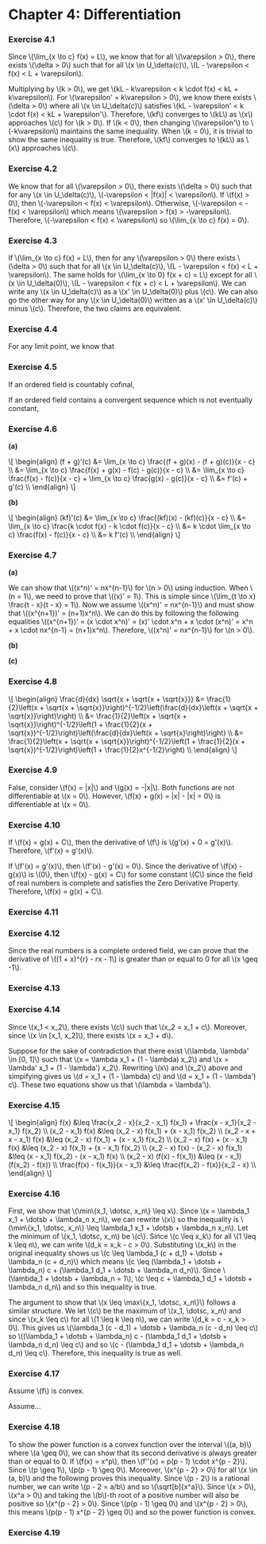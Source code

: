 # Chapter 4: Differentiation

### Exercise 4.1

Since \\(\lim_{x \to c} f(x) = L\\), we know that for all \\(\varepsilon > 0\\), there exists \\(\delta > 0\\) such that for all \\(x \in U_\delta(c)\\), \\(L - \varepsilon < f(x) < L + \varepsilon\\).

Multiplying by \\(k > 0\\), we get \\(kL - k\varepsilon < k \cdot f(x) < kL + k\varepsilon\\). For \\(\varepsilon' = k\varepsilon > 0\\), we know there exists \\(\delta > 0\\) where all \\(x \in U_\delta(c)\\) satisfies \\(kL - \varepsilon' < k \cdot f(x) < kL + \varepsilon'\\). Therefore, \\(kf\\) converges to \\(kL\\) as \\(x\\) approaches \\(c\\) for \\(k > 0\\). If \\(k < 0\\), then changing \\(\varepsilon'\\) to \\(-k\varepsilon\\) maintains the same inequality. When \\(k = 0\\), it is trivial to show the same inequality is true. Therefore, \\(kf\\) converges to \\(kL\\) as \\(x\\) approaches \\(c\\).

### Exercise 4.2

We know that for all \\(\varepsilon > 0\\), there exists \\(\delta > 0\\) such that for any \\(x \in U_\delta(c)\\), \\(-\varepsilon < |f(x)| < \varepsilon\\). If \\(f(x) > 0\\), then \\(-\varepsilon < f(x) < \varepsilon\\). Otherwise, \\(-\varepsilon < -f(x) < \varepsilon\\) which means \\(\varepsilon > f(x) > -\varepsilon\\). Therefore, \\(-\varepsilon < f(x) < \varepsilon\\) so \\(\lim_{x \to c} f(x) = 0\\).

### Exercise 4.3

If \\(\lim_{x \to c} f(x) = L\\), then for any \\(\varepsilon > 0\\) there exists \\(\delta > 0\\) such that for all \\(x \in U_\delta(c)\\), \\(L - \varepsilon < f(x) < L + \varepsilon\\). The same holds for \\(\lim_{x \to 0} f(x + c) = L\\) except for all \\(x \in U_\delta(0)\\), \\(L - \varepsilon < f(x + c) < L + \varepsilon\\). We can write any \\(x \in U_\delta(c)\\) as a \\(x' \in U_\delta(0)\\) plus \\(c\\). We can also go the other way for any \\(x \in U_\delta(0)\\) written as a \\(x' \in U_\delta(c)\\) minus \\(c\\). Therefore, the two claims are equivalent.

### Exercise 4.4

For any limit point, we know that 

### Exercise 4.5

If an ordered field is countably cofinal,

If an ordered field contains a convergent sequence which is not eventually constant,

### Exercise 4.6

**(a)**

\\[
  \begin{align}
    (f + g)'(c) &= \lim_{x \to c} \frac{(f + g)(x) - (f + g)(c)}{x - c} \\\\
    &= \lim_{x \to c} \frac{f(x) + g(x) - f(c) - g(c)}{x - c} \\\\
    &= \lim_{x \to c} \frac{f(x) - f(c)}{x - c} + \lim_{x \to c} \frac{g(x) - g(c)}{x - c} \\\\
    &= f'(c) + g'(c) \\\\
  \end{align}
\\]

**(b)**

\\[
  \begin{align}
    (kf)'(c) &= \lim_{x \to c} \frac{(kf)(x) - (kf)(c)}{x - c} \\\\
    &= \lim_{x \to c} \frac{k \cdot f(x) - k \cdot f(c)}{x - c} \\\\
    &= k \cdot \lim_{x \to c} \frac{f(x) - f(c)}{x - c} \\\\
    &= k f'(c) \\\\
  \end{align}
\\]

### Exercise 4.7

**(a)**

We can show that \\((x^n)' = nx^{n-1}\\) for \\(n > 0\\) using induction. When \\(n = 1\\), we need to prove that \\((x)' = 1\\). This is simple since \\(\lim_{t \to x} \frac{t - x}{t - x} = 1\\). Now we assume \\((x^n)' = nx^{n-1}\\) and must show that \\((x^{n+1})' = (n+1)x^n\\). We can do this by following the following equalities \\((x^{n+1})' = (x \cdot x^n)' = (x)' \cdot x^n + x \cdot (x^n)' = x^n + x \cdot nx^{n-1} = (n+1)x^n\\). Therefore, \\((x^n)' = nx^{n-1}\\) for \\(n > 0\\).

**(b)**



**(c)**



### Exercise 4.8

\\[ 
  \begin{align}
    \frac{d}{dx} \sqrt{x + \sqrt{x + \sqrt{x}}} &= \frac{1}{2}\left(x + \sqrt{x + \sqrt{x}}\right)^{-1/2}\left(\frac{d}{dx}\left(x + \sqrt{x + \sqrt{x}}\right)\right) \\\\
    &= \frac{1}{2}\left(x + \sqrt{x + \sqrt{x}}\right)^{-1/2}\left(1 + \frac{1}{2}(x + \sqrt{x})^{-1/2}\right)\left(\frac{d}{dx}\left(x + \sqrt{x}\right)\right) \\\\
    &= \frac{1}{2}\left(x + \sqrt{x + \sqrt{x}}\right)^{-1/2}\left(1 + \frac{1}{2}(x + \sqrt{x})^{-1/2}\right)\left(1 + \frac{1}{2}x^{-1/2}\right) \\\\
  \end{align}
\\]

### Exercise 4.9

False, consider \\(f(x) = |x|\\) and \\(g(x) = -|x|\\). Both functions are not differentiable at \\(x = 0\\). However, \\(f(x) + g(x) = |x| - |x| = 0\\) is differentiable at \\(x = 0\\).

### Exercise 4.10

If \\(f(x) = g(x) + C\\), then the derivative of \\(f\\) is \\(g'(x) + 0 = g'(x)\\). Therefore, \\(f'(x) = g'(x)\\).

If \\(f'(x) = g'(x)\\), then \\(f'(x) - g'(x) = 0\\). Since the derivative of \\(f(x) - g(x)\\) is \\(0\\), then \\(f(x) - g(x) = C\\) for some constant \\(C\\) since the field of real numbers is complete and satisfies the Zero Derivative Property. Therefore, \\(f(x) = g(x) + C\\).

### Exercise 4.11



### Exercise 4.12

Since the real numbers is a complete ordered field, we can prove that the derivative of \\((1 + x)^{r} - rx - 1\\) is greater than or equal to 0 for all \\(x \geq -1\\).

### Exercise 4.13



### Exercise 4.14

Since \\(x_1 < x_2\\), there exists \\(c\\) such that \\(x_2 = x_1 + c\\). Moreover, since \\(x \in [x_1, x_2]\\), there exists \\(x = x_1 + d\\).

Suppose for the sake of contradiction that there exist \\(\lambda, \lambda' \in [0, 1]\\) such that \\(x = \lambda x_1 + (1 - \lambda) x_2\\) and \\(x = \lambda' x_1 + (1 - \lambda') x_2\\). Rewriting \\(x\\) and \\(x_2\\) above and simpifying gives us \\(d = x_1 + (1 - \lambda) c\\) and \\(d = x_1 + (1 - \lambda') c\\). These two equations show us that \\(\lambda = \lambda'\\).

### Exercise 4.15

\\[
  \begin{align}
    f(x) &\leq \frac{x_2 - x}{x_2 - x_1} f(x_1) + \frac{x - x_1}{x_2 - x_1} f(x_2) \\\\
    (x_2 - x_1) f(x) &\leq (x_2 - x) f(x_1) + (x - x_1) f(x_2) \\\\
    (x_2 - x + x - x_1) f(x) &\leq (x_2 - x) f(x_1) + (x - x_1) f(x_2) \\\\
    (x_2 - x) f(x) + (x - x_1) f(x) &\leq (x_2 - x) f(x_1) + (x - x_1) f(x_2) \\\\
    (x_2 - x) f(x) - (x_2 - x) f(x_1) &\leq (x - x_1) f(x_2) - (x - x_1) f(x) \\\\
    (x_2 - x) (f(x) - f(x_1)) &\leq (x - x_1) (f(x_2) - f(x)) \\\\
    \frac{f(x) - f(x_1)}{x - x_1} &\leq \frac{f(x_2) - f(x)}{x_2 - x} \\\\
  \end{align}
\\]

### Exercise 4.16

First, we show that \\(\min\\{x_1, \dotsc, x_n\\} \leq x\\). Since \\(x = \lambda_1 x_1 + \dotsb + \lambda_n x_n\\), we can rewrite \\(x\\) so the inequality is \\(\min\\{x_1, \dotsc, x_n\\} \leq \lambda_1 x_1 + \dotsb + \lambda_n x_n\\). Let the minimum of \\(x_1, \dotsc, x_n\\) be \\(c\\). Since \\(c \leq x_k\\) for all \\(1 \leq k \leq n\\), we can write \\(d_k = x_k - c > 0\\). Substituting \\(x_k\\) in the original inequality shows us \\(c \leq \lambda_1 (c + d_1) + \dotsb + \lambda_n (c + d_n)\\) which means \\(c \leq (\lambda_1 + \dotsb + \lambda_n) c + (\lambda_1 d_1 + \dotsb + \lambda_n d_n)\\). Since \\(\lambda_1 + \dotsb + \lambda_n = 1\\), \\(c \leq c + \lambda_1 d_1 + \dotsb + \lambda_n d_n\\) and so this inequality is true.

The argument to show that \\(x \leq \max\\{x_1, \dotsc, x_n\\}\\) follows a similar structure. We let \\(c\\) be the maximum of \\(x_1, \dotsc, x_n\\) and since \\(x_k \leq c\\) for all \\(1 \leq k \leq n\\), we can write \\(d_k = c - x_k > 0\\). This gives us \\(\lambda_1 (c - d_1) + \dotsb + \lambda_n (c - d_n) \leq c\\) so \\((\lambda_1 + \dotsb + \lambda_n) c - (\lambda_1 d_1 + \dotsb + \lambda_n d_n) \leq c\\) and so \\(c - (\lambda_1 d_1 + \dotsb + \lambda_n d_n) \leq c\\). Therefore, this inequality is true as well.

### Exercise 4.17

Assume \\(f\\) is convex.

Assume...

### Exercise 4.18

To show the power function is a convex function over the interval \\((a, b)\\) where \\(a \geq 0\\), we can show that its second derivative is always greater than or equal to 0. If \\(f(x) = x^p\\), then \\(f''(x) = p(p - 1) \cdot x^{p - 2}\\). Since \\(p \geq 1\\), \\(p(p - 1) \geq 0\\). Moreover, \\(x^{p - 2} > 0\\) for all \\(x \in (a, b)\\) and the following proves this inequality. Since \\(p - 2\\) is a rational number, we can write \\(p - 2 = a/b\\) and so \\(\sqrt[b]{x^a}\\). Since \\(x > 0\\), \\(x^a > 0\\) and taking the \\(b\\)-th root of a positive number will also be positive so \\(x^{p - 2} > 0\\). Since \\(p(p - 1) \geq 0\\) and \\(x^{p - 2} > 0\\), this means \\(p(p - 1) x^{p - 2} \geq 0\\) and so the power function is convex.

### Exercise 4.19


